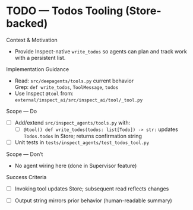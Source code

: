 # TODO — Todos Tooling (Store-backed)

Context & Motivation
- Provide Inspect-native `write_todos` so agents can plan and track work with a persistent list.

Implementation Guidance
- Read: `src/deepagents/tools.py` current behavior  
  Grep: `def write_todos`, `ToolMessage`, `todos`
- Use Inspect `@tool` from: `external/inspect_ai/src/inspect_ai/tool/_tool.py`

Scope — Do
- [ ] Add/extend `src/inspect_agents/tools.py` with:
  - [ ] `@tool() def write_todos(todos: list[Todo]) -> str:` updates `Todos.todos` in Store; returns confirmation string
- [ ] Unit tests in `tests/inspect_agents/test_todos_tool.py`

Scope — Don’t
- No agent wiring here (done in Supervisor feature)

Success Criteria
- [ ] Invoking tool updates Store; subsequent read reflects changes
- [ ] Output string mirrors prior behavior (human-readable summary)

